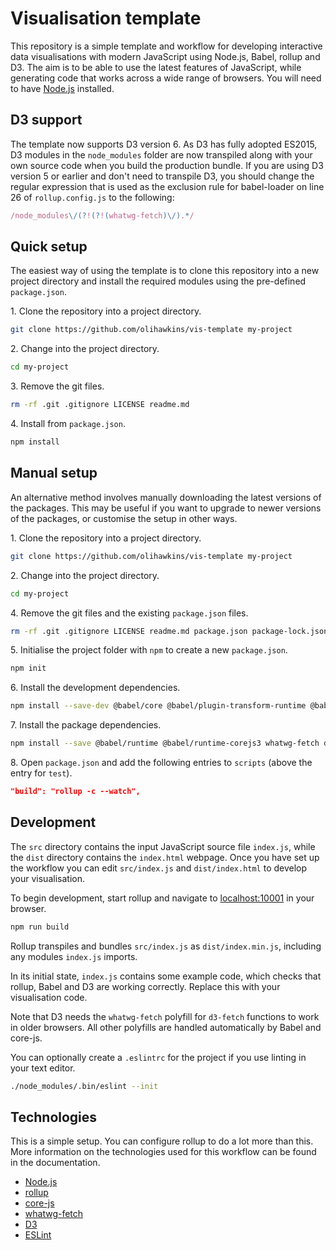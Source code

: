 # Visualisation template

This repository is a simple template and workflow for developing interactive data visualisations with modern JavaScript using Node.js, Babel, rollup and D3. The aim is to be able to use the latest features of JavaScript, while generating code that works across a wide range of browsers. You will need to have [Node.js](https://nodejs.org/) installed.

## D3 support

The template now supports D3 version 6. As D3 has fully adopted ES2015, D3 modules in the `node_modules` folder are now transpiled along with your own source code when you build the production bundle. If you are using D3 version 5 or earlier and don't need to transpile D3, you should change the regular expression that is used as the exclusion rule for babel-loader on line 26 of `rollup.config.js` to the following:

```javascript
/node_modules\/(?!(?!(whatwg-fetch)\/).*/
```

## Quick setup

The easiest way of using the template is to clone this repository into a new project directory and install the required modules using the pre-defined `package.json`.

1\. Clone the repository into a project directory.

```sh
git clone https://github.com/olihawkins/vis-template my-project
```

2\. Change into the project directory.

```sh
cd my-project
```

3\. Remove the git files.

```sh
rm -rf .git .gitignore LICENSE readme.md
```

4\. Install from `package.json`.

```sh
npm install
```

## Manual setup

An alternative method involves manually downloading the latest versions of the packages. This may be useful if you want to upgrade to newer versions of the packages, or customise the setup in other ways.

1\. Clone the repository into a project directory.

```sh
git clone https://github.com/olihawkins/vis-template my-project
```

2\. Change into the project directory.

```sh
cd my-project
```

4\. Remove the git files and the existing `package.json` files.

```sh
rm -rf .git .gitignore LICENSE readme.md package.json package-lock.json
```

5\. Initialise the project folder with `npm` to create a new `package.json`.

```sh
npm init
```

6\. Install the development dependencies.

```sh
npm install --save-dev @babel/core @babel/plugin-transform-runtime @babel/preset-env rollup @rollup/plugin-babel rollup-plugin-terser @rollup/plugin-commonjs @rollup/plugin-node-resolve rollup-plugin-serve eslint
```

7\. Install the package dependencies.

```sh
npm install --save @babel/runtime @babel/runtime-corejs3 whatwg-fetch d3
```

8\. Open `package.json` and add the following entries to `scripts` (above the entry for `test`).

```json
"build": "rollup -c --watch",
```

## Development

The `src` directory contains the input JavaScript source file `index.js`, while the `dist` directory contains the `index.html` webpage. Once you have set up the workflow you can edit `src/index.js` and `dist/index.html` to develop your visualisation.

To begin development, start rollup and navigate to [localhost:10001](http://localhost:10001) in your browser.

```sh
npm run build
```

Rollup transpiles and bundles `src/index.js` as `dist/index.min.js`, including any modules `index.js` imports.

In its initial state, `index.js` contains some example code, which checks that rollup, Babel and D3 are working correctly. Replace this with your visualisation code.

Note that D3 needs the `whatwg-fetch` polyfill for `d3-fetch` functions to work in older browsers. All other polyfills are handled automatically by Babel and core-js.

You can optionally create a `.eslintrc` for the project if you use linting in your text editor.

```sh
./node_modules/.bin/eslint --init
```

## Technologies

This is a simple setup. You can configure rollup to do a lot more than this. More information on the technologies used for this workflow can be found in the documentation.

- [Node.js](https://nodejs.org/)
- [rollup](https://rollupjs.org/)
- [core-js](https://github.com/zloirock/core-js)
- [whatwg-fetch](https://github.com/github/fetch)
- [D3](https://d3js.org)
- [ESLint](https://eslint.org)
